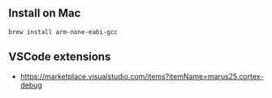 ## Install on Mac

    brew install arm-none-eabi-gcc

## VSCode extensions

* https://marketplace.visualstudio.com/items?itemName=marus25.cortex-debug